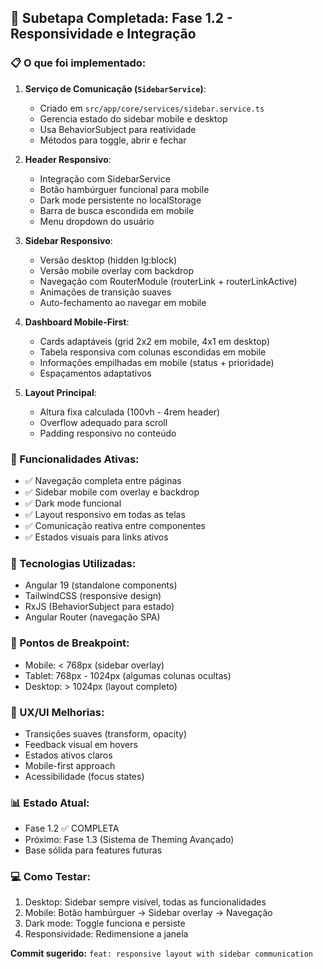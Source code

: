 ## 🚀 Subetapa Completada: Fase 1.2 - Responsividade e Integração

### 📋 O que foi implementado:

1. **Serviço de Comunicação (`SidebarService`)**:
   - Criado em `src/app/core/services/sidebar.service.ts`
   - Gerencia estado do sidebar mobile e desktop
   - Usa BehaviorSubject para reatividade
   - Métodos para toggle, abrir e fechar

2. **Header Responsivo**:
   - Integração com SidebarService
   - Botão hambúrguer funcional para mobile
   - Dark mode persistente no localStorage
   - Barra de busca escondida em mobile
   - Menu dropdown do usuário

3. **Sidebar Responsivo**:
   - Versão desktop (hidden lg:block)
   - Versão mobile overlay com backdrop
   - Navegação com RouterModule (routerLink + routerLinkActive)
   - Animações de transição suaves
   - Auto-fechamento ao navegar em mobile

4. **Dashboard Mobile-First**:
   - Cards adaptáveis (grid 2x2 em mobile, 4x1 em desktop)
   - Tabela responsiva com colunas escondidas em mobile
   - Informações empilhadas em mobile (status + prioridade)
   - Espaçamentos adaptativos

5. **Layout Principal**:
   - Altura fixa calculada (100vh - 4rem header)
   - Overflow adequado para scroll
   - Padding responsivo no conteúdo

### 🎯 Funcionalidades Ativas:

- ✅ Navegação completa entre páginas
- ✅ Sidebar mobile com overlay e backdrop
- ✅ Dark mode funcional
- ✅ Layout responsivo em todas as telas
- ✅ Comunicação reativa entre componentes
- ✅ Estados visuais para links ativos

### 🔧 Tecnologias Utilizadas:

- Angular 19 (standalone components)
- TailwindCSS (responsive design)
- RxJS (BehaviorSubject para estado)
- Angular Router (navegação SPA)

### 📱 Pontos de Breakpoint:

- Mobile: < 768px (sidebar overlay)
- Tablet: 768px - 1024px (algumas colunas ocultas)
- Desktop: > 1024px (layout completo)

### 🎨 UX/UI Melhorias:

- Transições suaves (transform, opacity)
- Feedback visual em hovers
- Estados ativos claros
- Mobile-first approach
- Acessibilidade (focus states)

### 📊 Estado Atual:

- Fase 1.2 ✅ COMPLETA
- Próximo: Fase 1.3 (Sistema de Theming Avançado)
- Base sólida para features futuras

### 💻 Como Testar:

1. Desktop: Sidebar sempre visível, todas as funcionalidades
2. Mobile: Botão hambúrguer → Sidebar overlay → Navegação
3. Dark mode: Toggle funciona e persiste
4. Responsividade: Redimensione a janela

**Commit sugerido:** `feat: responsive layout with sidebar communication`
